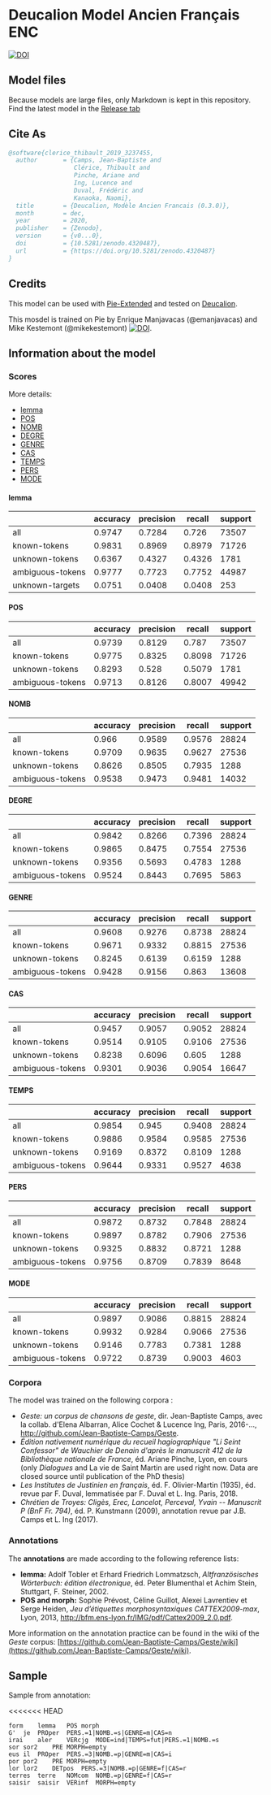 Deucalion Model Ancien Français ENC
===================================

[![DOI](https://zenodo.org/badge/DOI/10.5281/zenodo.2539134.svg)](https://doi.org/10.5281/zenodo.2539134)

## Model files

Because models are large files, only Markdown is kept in this repository. Find the latest model in the [Release tab](https://github.com/chartes/deucalion-model-af/releases/latest)

## Cite As

```bibtex
@software{clerice_thibault_2019_3237455,
  author       = {Camps, Jean-Baptiste and
                  Clérice, Thibault and
                  Pinche, Ariane and
                  Ing, Lucence and
                  Duval, Frédéric and
                  Kanaoka, Naomi},
  title        = {Deucalion, Modèle Ancien Francais (0.3.0)},
  month        = dec,
  year         = 2020,
  publisher    = {Zenodo},
  version      = {v0...0},
  doi          = {10.5281/zenodo.4320487},
  url          = {https://doi.org/10.5281/zenodo.4320487}
}
```

## Credits

This model can be used with [Pie-Extended](https://github.com/hipster-philology/nlp-pie-taggers) and tested on [Deucalion](https://dh.chartes.psl.eu/deucalion/fro).

This mosdel is trained on Pie by Enrique Manjavacas (@emanjavacas) and Mike Kestemont (@mikekestemont) [![DOI](https://zenodo.org/badge/131014015.svg)](https://zenodo.org/badge/latestdoi/131014015).

## Information about the model

### Scores

<!-- Start Scores -->
More details:
- [lemma](lemma-pos.score.md)
- [POS](lemma-pos.score.md)
- [NOMB](morph/nomb.tar.score.md)
- [DEGRE](morph/degre.tar.score.md)
- [GENRE](morph/genre.tar.score.md)
- [CAS](morph/cas.tar.score.md)
- [TEMPS](morph/temps.tar.score.md)
- [PERS](morph/pers.tar.score.md)
- [MODE](morph/mode.tar.score.md)


#### lemma

|                  | accuracy | precision | recall | support |
|------------------|----------|-----------|--------|---------|
| all              | 0.9747   | 0.7284    | 0.726  | 73507   |
| known-tokens     | 0.9831   | 0.8969    | 0.8979 | 71726   |
| unknown-tokens   | 0.6367   | 0.4327    | 0.4326 | 1781    |
| ambiguous-tokens | 0.9777   | 0.7723    | 0.7752 | 44987   |
| unknown-targets  | 0.0751   | 0.0408    | 0.0408 | 253     |


#### POS

|                  | accuracy | precision | recall | support |
|------------------|----------|-----------|--------|---------|
| all              | 0.9739   | 0.8129    | 0.787  | 73507   |
| known-tokens     | 0.9775   | 0.8325    | 0.8098 | 71726   |
| unknown-tokens   | 0.8293   | 0.528     | 0.5079 | 1781    |
| ambiguous-tokens | 0.9713   | 0.8126    | 0.8007 | 49942   |


#### NOMB

|                  | accuracy | precision | recall | support |
|------------------|----------|-----------|--------|---------|
| all              | 0.966    | 0.9589    | 0.9576 | 28824   |
| known-tokens     | 0.9709   | 0.9635    | 0.9627 | 27536   |
| unknown-tokens   | 0.8626   | 0.8505    | 0.7935 | 1288    |
| ambiguous-tokens | 0.9538   | 0.9473    | 0.9481 | 14032   |


#### DEGRE

|                  | accuracy | precision | recall | support |
|------------------|----------|-----------|--------|---------|
| all              | 0.9842   | 0.8266    | 0.7396 | 28824   |
| known-tokens     | 0.9865   | 0.8475    | 0.7554 | 27536   |
| unknown-tokens   | 0.9356   | 0.5693    | 0.4783 | 1288    |
| ambiguous-tokens | 0.9524   | 0.8443    | 0.7695 | 5863    |


#### GENRE

|                  | accuracy | precision | recall | support |
|------------------|----------|-----------|--------|---------|
| all              | 0.9608   | 0.9276    | 0.8738 | 28824   |
| known-tokens     | 0.9671   | 0.9332    | 0.8815 | 27536   |
| unknown-tokens   | 0.8245   | 0.6139    | 0.6159 | 1288    |
| ambiguous-tokens | 0.9428   | 0.9156    | 0.863  | 13608   |


#### CAS

|                  | accuracy | precision | recall | support |
|------------------|----------|-----------|--------|---------|
| all              | 0.9457   | 0.9057    | 0.9052 | 28824   |
| known-tokens     | 0.9514   | 0.9105    | 0.9106 | 27536   |
| unknown-tokens   | 0.8238   | 0.6096    | 0.605  | 1288    |
| ambiguous-tokens | 0.9301   | 0.9036    | 0.9054 | 16647   |


#### TEMPS

|                  | accuracy | precision | recall | support |
|------------------|----------|-----------|--------|---------|
| all              | 0.9854   | 0.945     | 0.9408 | 28824   |
| known-tokens     | 0.9886   | 0.9584    | 0.9585 | 27536   |
| unknown-tokens   | 0.9169   | 0.8372    | 0.8109 | 1288    |
| ambiguous-tokens | 0.9644   | 0.9331    | 0.9527 | 4638    |


#### PERS

|                  | accuracy | precision | recall | support |
|------------------|----------|-----------|--------|---------|
| all              | 0.9872   | 0.8732    | 0.7848 | 28824   |
| known-tokens     | 0.9897   | 0.8782    | 0.7906 | 27536   |
| unknown-tokens   | 0.9325   | 0.8832    | 0.8721 | 1288    |
| ambiguous-tokens | 0.9756   | 0.8709    | 0.7839 | 8648    |


#### MODE

|                  | accuracy | precision | recall | support |
|------------------|----------|-----------|--------|---------|
| all              | 0.9897   | 0.9086    | 0.8815 | 28824   |
| known-tokens     | 0.9932   | 0.9284    | 0.9066 | 27536   |
| unknown-tokens   | 0.9146   | 0.7783    | 0.7381 | 1288    |
| ambiguous-tokens | 0.9722   | 0.8739    | 0.9003 | 4603    |


<!-- End Scores -->

### Corpora

The model was trained on the following corpora :

- _Geste: un corpus de chansons de geste_, dir. Jean-Baptiste Camps, avec la collab. d'Elena Albarran, Alice Cochet & Lucence Ing, Paris, 2016-…, http://github.com/Jean-Baptiste-Camps/Geste.
- _Édition nativement numérique du recueil hagiographique "Li Seint Confessor" de Wauchier de Denain d'après le manuscrit 412 de la Bibliothèque nationale de France_, éd. Ariane Pinche, Lyon, en cours (only _Dialogues_ and La vie de Saint Martin are used right now. Data are closed source until publication of the PhD thesis)
- _Les Institutes de Justinien en français_, éd. F. Olivier-Martin (1935), éd. revue par F. Duval, lemmatisée par F. Duval et L. Ing. Paris, 2018.
- _Chrétien de Troyes: Cligès, Erec, Lancelot, Perceval, Yvain -- Manuscrit P (BnF Fr. 794)_, éd. P. Kunstmann (2009), annotation revue par J.B. Camps et L. Ing (2017).


### Annotations

The **annotations** are made according to the following reference lists:

- **lemma:** Adolf Tobler et Erhard Friedrich Lommatzsch, _Altfranzösisches Wörterbuch: édition électronique_, éd. Peter Blumenthal et Achim Stein, Stuttgart, F. Steiner, 2002.
- **POS and morph:** Sophie Prévost, Céline Guillot, Alexei Lavrentiev et Serge Heiden, _Jeu d’étiquettes morphosyntaxiques  CATTEX2009-max_, Lyon, 2013, http://bfm.ens-lyon.fr/IMG/pdf/Cattex2009_2.0.pdf.

More information on the annotation practice can be found in the wiki of the _Geste_ corpus: [https://github.com/Jean-Baptiste-Camps/Geste/wiki](https://github.com/Jean-Baptiste-Camps/Geste/wiki).

## Sample

Sample from annotation:

<<<<<<< HEAD
```tsv
form	lemma	POS	morph
G'	je	PROper	PERS.=1|NOMB.=s|GENRE=m|CAS=n
irai	aler	VERcjg	MODE=ind|TEMPS=fut|PERS.=1|NOMB.=s
sor	sor2	PRE	MORPH=empty
eus	il	PROper	PERS.=3|NOMB.=p|GENRE=m|CAS=i
por	por2	PRE	MORPH=empty
lor	lor2	DETpos	PERS.=3|NOMB.=p|GENRE=f|CAS=r
terres	terre	NOMcom	NOMB.=p|GENRE=f|CAS=r
saisir	saisir	VERinf	MORPH=empty
```
